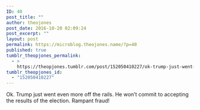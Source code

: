 ```yaml
---
ID: 40
post_title: ""
author: theojones
post_date: 2016-10-20 02:09:24
post_excerpt: ""
layout: post
permalink: https://microblog.theojones.name/?p=40
published: true
tumblr_theopjones_permalink:
  - >
    https://theopjones.tumblr.com/post/152050410227/ok-trump-just-went-even-more-off-the-rails-he
tumblr_theopjones_id:
  - "152050410227"
---
```

<p>Ok. Trump just went even more off the rails. He won’t commit to accepting the results of the election. Rampant fraud!</p>